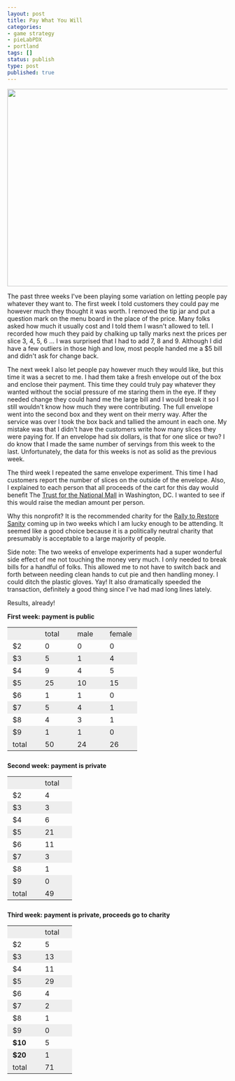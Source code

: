 ```yaml
---
layout: post
title: Pay What You Will
categories:
- game strategy
- pieLabPDX
- portland
tags: []
status: publish
type: post
published: true
---
```

<a href="http://skinnywhitegirl.com/blog/wp-content/uploads/2010/10/chalkboard.jpg"><img src="http://skinnywhitegirl.com/blog/wp-content/uploads/2010/10/chalkboard-600x450.jpg" alt="" title="chalkboard" width="600" height="450" class="aligncenter size-large wp-image-199" /></a>

The past three weeks I've been playing some variation on letting people pay whatever they want to. The first week I told customers they could pay me however much they thought it was worth. I removed the tip jar and put a question mark on the menu board in the place of the price. Many folks asked how much it usually cost and I told them I wasn't allowed to tell. I recorded how much they paid by chalking up tally marks next the prices per slice 3, 4, 5, 6 ... I was surprised that I had to add 7, 8 and 9. Although I did have a few outliers in those high and low, most people handed me a $5 bill and didn't ask for change back.

The next week I also let people pay however much they would like, but this time it was a secret to me. I had them take a fresh envelope out of the box and enclose their payment. This time they could truly pay whatever they wanted without the social pressure of me staring them in the eye. If they needed change they could hand me the large bill and I would break it so I still wouldn't know how much they were contributing. The full envelope went into the second box and they went on their merry way. After the service was over I took the box back and tallied the amount in each one. My mistake was that I didn't have the customers write how many slices they were paying for. If an envelope had six dollars, is that for one slice or two? I do know that I made the same number of servings from this week to the last. Unfortunately, the data for this weeks is not as solid as the previous week.

The third week I repeated the same envelope experiment. This time I had customers report the number of slices on the outside of the envelope. Also, I explained to each person that all proceeds of the cart for this day would benefit The <a href="http://nationalmall.org">Trust for the National Mall</a> in Washington, DC. I wanted to see if this would raise the median amount per person.

Why this nonprofit? It is the recommended charity for the <a href="http://rallytorestoresanity.com">Rally to Restore Sanity</a> coming up in two weeks which I am lucky enough to be attending. It seemed like a good choice because it is a politically neutral charity that presumably is acceptable to a large majority of people.

Side note: The two weeks of envelope experiments had a super wonderful side effect of me not touching the money very much. I only needed to break bills for a handful of folks. This allowed me to not have to switch back and forth between needing clean hands to cut pie and then handling money. I could ditch the plastic gloves. Yay! It also dramatically speeded the transaction, definitely a good thing since I've had mad long lines lately.

Results, already!

<strong>First week: payment is public</strong>
<style type="text/css">
.tablepadding td { padding: 4px 12px;}
table.tablepadding {margin-bottom:25px;}
</style>

<table class="tablepadding">
<tr style="background:#eee;"><td width=50>&nbsp;</td>
<td width=50>total</td>
<td width=50>male</td>
<td width=50>female</td></tr>

<tr><td>$2</td>
<td>0</td>
<td>0</td>
<td>0</td></tr>

<tr style="background:#eee;"><td>$3</td>
<td>5</td>
<td>1</td>
<td>4</td></tr>

<tr><td>$4</td>
<td>9</td>
<td>4</td>
<td>5</td></tr>

<tr style="background:#eee;"><td>$5</td>
<td>25</td>
<td>10</td>
<td>15</td></tr>

<tr><td>$6</td>
<td>1</td>
<td>1</td>
<td>0</td></tr>

<tr style="background:#eee;"><td>$7</td>
<td>5</td>
<td>4</td>
<td>1</td></tr>

<tr><td>$8</td>
<td>4</td>
<td>3</td>
<td>1</td></tr>

<tr style="background:#eee;"><td>$9</td>
<td>1</td>
<td>1</td>
<td>0</td></tr>

<tr style="background:#eee;"><td>total</td>
<td>50</td>
<td>24</td>
<td>26</td></tr>
</table>


<p><strong>Second week: payment is private</strong></p>


<table class="tablepadding">
<tr style="background:#eee;"><td width=50>&nbsp;</td>
<td width=50>total</td>
</tr>

<tr><td>$2</td>
<td>4</td>
</tr>

<tr style="background:#eee;"><td>$3</td>
<td>3</td>
</tr>

<tr><td>$4</td>
<td>6</td>
</tr>

<tr style="background:#eee;"><td>$5</td>
<td>21</td>
</tr>

<tr><td>$6</td>
<td>11</td>
</tr>

<tr style="background:#eee;"><td>$7</td>
<td>3</td>
</tr>

<tr><td>$8</td>
<td>1</td>
</tr>

<tr style="background:#eee;"><td>$9</td>
<td>0</td>
</tr>

<tr style="background:#eee;"><td>total</td>
<td>49</td>
</tr>
</table>

<p><strong>Third week: payment is private, proceeds go to charity</strong></p>


<table class="tablepadding">
<tr style="background:#eee;"><td width=50>&nbsp;</td>
<td width=50>total</td>
</tr>

<tr><td>$2</td>
<td>5</td>
</tr>

<tr style="background:#eee;"><td>$3</td>
<td>13</td>
</tr>

<tr><td>$4</td>
<td>11</td>
</tr>

<tr style="background:#eee;"><td>$5</td>
<td>29</td>
</tr>

<tr><td>$6</td>
<td>4</td>
</tr>

<tr style="background:#eee;"><td>$7</td>
<td>2</td>
</tr>

<tr><td>$8</td>
<td>1</td>
</tr>

<tr style="background:#eee;"><td>$9</td>
<td>0</td>
</tr>

<tr><td><strong>$10</strong></td>
<td>5</td>
</tr>

<tr style="background:#eee;"><td><strong>$20</strong></td>
<td>1</td>
</tr>

<tr style="background:#eee;"><td>total</td>
<td>71</td>
</tr>
</table>
